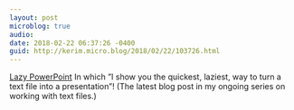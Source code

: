 ```yaml
---
layout: post
microblog: true
audio: 
date: 2018-02-22 06:37:26 -0400
guid: http://kerim.micro.blog/2018/02/22/103726.html
---
```

[Lazy PowerPoint](https://anthrodendum.org/2018/02/22/lazy-powerpoint-working-with-text-4/) In which ”I show you the quickest, laziest, way to turn a text file into a presentation”! (The latest blog post in my ongoing series on working with text files.)
